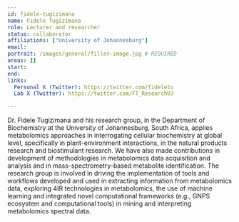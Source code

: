 ```yaml
---
id: fidele-tugizimana
name: Fidele Tugizimana
role: Lecturer and researcher
status: collaborator
affiliations: ["University of Johannesburg"]
email:
portrait: /images/general/filler-image.jpg # REQUIRED
areas: []
start:
end:
links:
  Personal X (Twitter): https://twitter.com/fideletu
  Lab X (Twitter): https://twitter.com/FT_ResearchUJ

---
```


Dr. Fidele Tugizimana and his research group, in the Department of Biochemistry at the University of Johannesburg, South Africa, applies metabolomics approaches in interrogating cellular biochemistry at global level, specifically in plant-environment interactions, in the natural products research and biostimulant research. We have also made contributions in development of methodologies in metabolomics data acquisition and analysis and in mass-spectrometry-based metabolite identification. The research group is involved in driving the implementation of tools and workflows developed and used in extracting information from metabolomics data, exploring 4IR technologies in metabolomics, the use of machine learning and integrated novel computational frameworks (e.g., GNPS ecosystem and computational tools) in mining and interpreting metabolomics spectral data.

